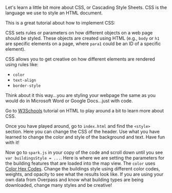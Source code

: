 Let's learn a little bit more about CSS, or Cascading Style Sheets. CSS is the language we use to style an HTML document.

This is a great tutorial about how to implement CSS: 

CSS sets rules or parameters on how different objects on a web page should be styled. These objects are created using HTML (e.g., `body` or `h1` are specific elements on a page, where `para1` could be an ID of a specific element).

CSS allows you to get creative on how different elements are rendered using rules like:
* `color`
* `text-align`
* `border-style`

Think about it this way...you are styling your webpage the same as you would do in Microsoft Word or Google Docs...just with code.

Go to [W3Schools](https://www.w3schools.com/css/default.asp) tutorial on HTML to play around a bit to learn more about CSS.

Once you have played around, go to `index.html` and find the `<style>` section. Here you can change the CSS of the header. Use what you have learned to change the color and style of the background and text. Have fun with it!

Now go to `spark.js` in your copy of the code and scroll down until you see `var buildingsStyle = ...`. Here is where we are setting the parameters for the building features that are loaded into the map view. The `color` uses [Color Hex Codes](https://www.color-hex.com/). Change the buildings style using different color codes, weights, and opacity to see what the results look like. If you are using your own data from Overpass and know what building types are being downloaded, change many styles and be creative!

